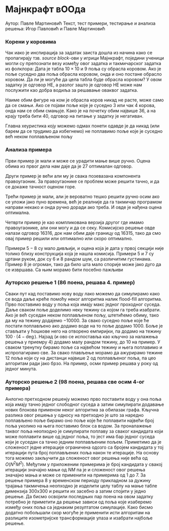 ﻿

# Мајнкрафт вООда

Аутор: Павле Мартиновић
Текст, тест примери, тестирање и анализа решења: Игор Павловић и Павле Мартиновић

### Корени у коровима

Чак иако је инспирација за задатак заиста дошла из начина како се пропагирају тзв. *source block*-ови у игрици Мајнкрафт, поједини ученици могли су препознати везу између овог задатка и такмичарског задатка из фолклора: Дата је табла $10\times10$ и $9$ поља су обрасла коровом. Ако је поље суседно два поља обрасла коровом, онда и оно постане обрасло коровом. Да ли је могуће да цела табла буде обрасла коровом? У овом задатку је одговор НЕ, а разлог зашто је одговор НЕ може нам послужити као добра водиља за решавање оваквог задатка.

Наиме обим фигуре на ком је обрасла коров никад не расте, може само да се смањи. Ако се појави поље које је суседно $3$ или чак $4$ корова, онда нам се обим смањује. Како је на почетку обим највише $36$, а на крају треба бити $40$, одговор на питање у задатку је негативан.

Главна хеуристика коју можемо одмах понети одавде је да никад (или барем да се трудимо да избегнемо) не поплавимо поље  које је суседно већ неком поплављеном пољу
### Анализа примера
Први пример је мали и може се урадити мање више ручно. Оцена обима из првог дела нам даје да је $27$ оптималан одговор.

Други пример је већи али му је свака позевазана компонента правоугаоник. За правоугаонике се проблем може решити тачно, и да се докаже тачност оценом горе.

Трећи пример је мали, али је вероватно тешко решити ручно осим ако се уложи јако пуно времена, већ је реалније да га такмичар програмом направи некако и онда ручно доради ако треба. И овде је нађена оцена оптимална.

Четврти пример је као компликована верзија другог где имамо правоугаонике, али они могу и да се секу. Комисијско решење овде налази одговор $16316$, док нам обим даје границу од $16315$, тако да смо овај пример решили или оптимално или скоро оптимално.

Примери $5-8$ су мало дивљији, и оцена која је дата у првој секцији није толико близу конструкција која је нашла комисија. Примери $5$ и $7$ су цртани руком, док су $6$ и $8$ рандом шум, са различитим густинама. Пример $8$ је огроман, тако да било шта мало спорије може јако дуго да се извршава. Са њим морамо бити посебно пажљиви

### Ауторско решење 1 (86 поена, решава 4. пример)

Сваки пут кад поставимо нову воду лако можемо да симулирамо како се вода даље креће помоћу неког алгоритма налик flood-fill алгоритма. Прво поставимо воду у поља која имају макс једног проходног суседа. Даље сваком поље доделимо неку тежину са којом га треба изабрати. Ако је већ суседан неком поплављеном пољу, штетићемо обиму, тако да му на тежину додајемо $-10000$. За свако суседно поље које ће постати поплављено ако додамо воде на то поље додамо $1000$. Боље је стављати у ћошкове него на отворено емпиријки, па додамо на тежину $100\cdot(4-\deg)$. Најзад (и ово се испоставља као кључно за налажења решења у приемру $4$) додамо малу рандом тежину, до $10$ на пример. У сваком тренутку бирамо поље са највећом тежину и њега поплавимо и испропагирамо све. За свако плављење морамо да ажурирамо тежине $12$ поља који су на дистанци највише $2$ од поплављеног поља, па цео алгоритам ради јако брзо. На пример, осми пример решава у року од једног минута.

### Ауторско решење 2 (98 поена, решава све осим 4-ог примера)

Анлогно претходном решенју можемо прво поставити воду у она поља која имају тачно једног слободног суседа а затим симулирати додавање нових блокова применом неког алгоритма за обилазак графа. Кључна разлика овог решења у односу на претходно је што за наредно поплављено поље бирамо оно поље које ће поплавити највећи број поља уколико на њега поставимо блок са водом. За проналажење таквог поља неопходно је симулирати поплаву за сваког кандидата који може поплавити више од једног поља, то јест има бар једног суседа који је суседан са тачно једним поплављеним пољем. Приметимо да је сложеност једне итерације ограничена одозго са бројем кандидата у тој итерацији пута број поплављених поља након те итерације. На основу тога можемо закључити да сложеност овог решења није већа од $О(N^2M^2)$. Међутим у приложеним примерима је број кандидата у свакој итерацији значајно мањи од $NM$ па је и сложеност овог решења значајно мања и може се применити на примерима од 1 до 7. За решење примера 8 у временском периоду прикладном за дужину трајања такмичења неопходно је изделити целу таблу на мање табле димензија 300x300 и решити их засебно а затим спојити у једно решење. Да бисмо освојили последњих пар поена на овом задатку потребно је приметити да решење зависи од поља које изаберемо између оних поља са једнаким резултатом симулације. Како бисмо додатно побољшали скор могуће је применити исти алгоритам на разлиците изометријске трансформације улаза и изабрати најбоље решење.
